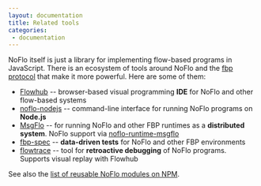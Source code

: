 ```yaml
---
layout: documentation
title: Related tools
categories:
 - documentation
---
```

NoFlo itself is just a library for implementing flow-based programs in JavaScript. There is an ecosystem of tools around NoFlo and the [fbp protocol](http://noflojs.org/documentation/protocol/) that make it more powerful. Here are some of them:

* [Flowhub](https://flowhub.io) -- browser-based visual programming **IDE** for NoFlo and other flow-based systems
* [noflo-nodejs](https://github.com/noflo/noflo-nodejs) -- command-line interface for running NoFlo programs on **Node.js**
* [MsgFlo](https://github.com/msgflo/msgflo) -- for running NoFlo and other FBP runtimes as a **distributed system**. NoFlo support via [noflo-runtime-msgflo](https://github.com/noflo/noflo-runtime-msgflo)
* [fbp-spec](https://github.com/flowbased/fbp-spec) -- **data-driven tests** for NoFlo and other FBP environments
* [flowtrace](https://github.com/flowbased/flowtrace) -- tool for **retroactive debugging** of NoFlo programs. Supports visual replay with Flowhub

See also the [list of reusable NoFlo modules on NPM](https://www.npmjs.com/browse/keyword/noflo).
